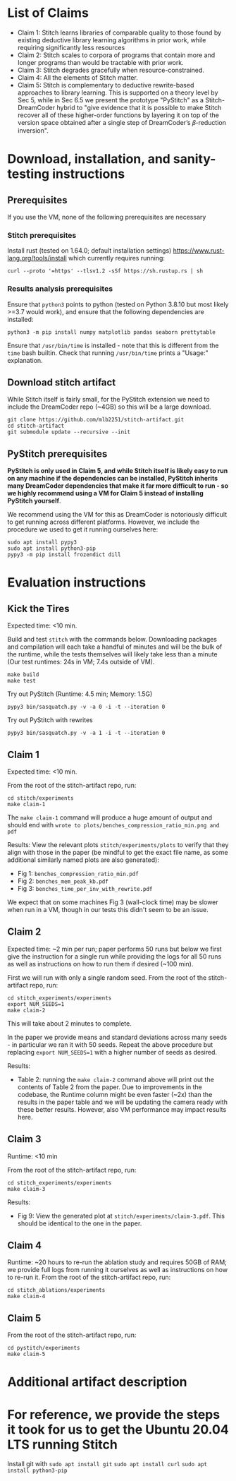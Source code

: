 

# List of Claims
- Claim 1: Stitch learns libraries of comparable quality to those found by existing deductive library learning algorithms in prior work, while requiring significantly less resources
- Claim 2: Stitch scales to corpora of programs that contain more and longer programs than would be tractable with prior work.
- Claim 3: Stitch degrades gracefully when resource-constrained.
- Claim 4: All the elements of Stitch matter.
- Claim 5: Stitch is complementary to deductive rewrite-based approaches to library learning. This is supported on a theory level by Sec 5, while in Sec 6.5 we present the prototype "PyStitch" as a Stitch-DreamCoder hybrid to "give evidence that it is possible to make Stitch recover all of these higher-order functions by layering it on top of the version space obtained after a single step of DreamCoder’s 𝛽-reduction inversion".

# Download, installation, and sanity-testing instructions


## Prerequisites

If you use the VM, none of the following prerequisites are necessary

### Stitch prerequisites

Install rust (tested on 1.64.0; default installation settings) https://www.rust-lang.org/tools/install which currently requires running:

`curl --proto '=https' --tlsv1.2 -sSf https://sh.rustup.rs | sh`


### Results analysis prerequisites
Ensure that `python3` points to python (tested on Python 3.8.10 but most likely >=3.7 would work), and ensure that the following dependencies are installed:
```
python3 -m pip install numpy matplotlib pandas seaborn prettytable
```

Ensure that `/usr/bin/time` is installed - note that this is different from the `time` bash builtin. Check that running `/usr/bin/time` prints a "Usage:" explanation.

## Download stitch artifact
While Stitch itself is fairly small, for the PyStitch extension we need to include the DreamCoder repo (~4GB) so this will be a large download.
```
git clone https://github.com/mlb2251/stitch-artifact.git
cd stitch-artifact
git submodule update --recursive --init
```

## PyStitch prerequisites
**PyStitch is only used in Claim 5, and while Stitch itself is likely easy to run on any machine if the dependencies can be installed, PyStitch inherits many DreamCoder dependencies that make it far more difficult to run - so we highly recommend using a VM for Claim 5 instead of installing PyStitch yourself**.

We recommend using the VM for this as DreamCoder is notoriously difficult to get running across different platforms. However, we include the procedure we used to get it running ourselves here:
```
sudo apt install pypy3
sudo apt install python3-pip
pypy3 -m pip install frozendict dill
```


# Evaluation instructions

## Kick the Tires
Expected time: <10 min.

Build and test `stitch` with the commands below. Downloading packages and compilation will each take a handful of minutes and will be the bulk of the runtime, while the tests themselves will likely take less than a minute (Our test runtimes: 24s in VM; 7.4s outside of VM).

```
make build
make test
```



Try out PyStitch (Runtime: 4.5 min; Memory: 1.5G)
```
pypy3 bin/sasquatch.py -v -a 0 -i -t --iteration 0
```

Try out PyStitch with rewrites
```
pypy3 bin/sasquatch.py -v -a 1 -i -t --iteration 0
```



## Claim 1
Expected time: <10 min.

From the root of the stitch-artifact repo, run:
```
cd stitch/experiments
make claim-1
```

The `make claim-1` command will produce a huge amount of output and should end with `wrote to plots/benches_compression_ratio_min.png and pdf`

Results: View the relevant plots `stitch/experiments/plots` to verify that they align with those in the paper (be mindful to get the exact file name, as some additional similarly named plots are also generated):
- Fig 1: `benches_compression_ratio_min.pdf`
- Fig 2: `benches_mem_peak_kb.pdf`
- Fig 3: `benches_time_per_inv_with_rewrite.pdf`

We expect that on some machines Fig 3 (wall-clock time) may be slower when run in a VM, though in our tests this didn't seem to be an issue.

## Claim 2
Expected time: ~2 min per run; paper performs 50 runs but below we first give the instruction for a single run while providing the logs for all 50 runs as well as instructions on how to run them if desired (~100 min).

First we will run with only a single random seed. From the root of the stitch-artifact repo, run:
```
cd stitch_experiments/experiments
export NUM_SEEDS=1
make claim-2
```
This will take about 2 minutes to complete.

In the paper we provide means and standard deviations across many seeds - in particular we ran it with 50 seeds. Repeat the above procedure but replacing `export NUM_SEEDS=1` with a higher number of seeds as desired.


Results:
- Table 2: running the `make claim-2` command above will print out the contents of Table 2 from the paper. Due to improvements in the codebase, the Runtime column might be even faster (~2x) than the results in the paper table and we will be updating the camera ready with these better results. However, also VM performance may impact results here.

## Claim 3
Runtime: <10 min

From the root of the stitch-artifact repo, run:
```
cd stitch_experiments/experiments
make claim-3
```

Results:
- Fig 9: View the generated plot at `stitch/experiments/claim-3.pdf`. This should be identical to the one in the paper.

## Claim 4
Runtime: ~20 hours to re-run the ablation study and requires 50GB of RAM; we provide full logs from running it ourselves as well as instructions on how to re-run it.
From the root of the stitch-artifact repo, run:
```
cd stitch_ablations/experiments
make claim-4
```

## Claim 5
From the root of the stitch-artifact repo, run:
```
cd pystitch/experiments
make claim-5
```




# Additional artifact description







# For reference, we provide the steps it took for us to get the Ubuntu 20.04 LTS running Stitch

Install git with
`sudo apt install git`
`sudo apt install curl`
`sudo apt install python3-pip`


